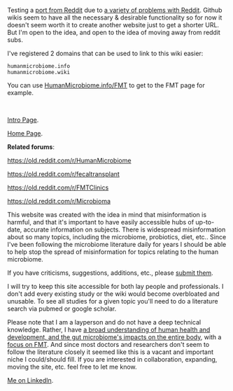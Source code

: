 Testing a [port from Reddit](https://old.reddit.com/r/HumanMicrobiome/wiki/) due to [a variety of problems with Reddit](https://archive.fo/jzTPu). Github wikis seem to have all the necessary & desirable functionality so for now it doesn't seem worth it to create another website just to get a shorter URL. But I'm open to the idea, and open to the idea of moving away from reddit subs. 

I've registered 2 domains that can be used to link to this wiki easier:

    humanmicrobiome.info
    humanmicrobiome.wiki 

You can use [HumanMicrobiome.info/FMT](http://humanmicrobiome.info/FMT) to get to the FMT page for example. 

<br>

[Intro Page](http://HumanMicrobiome.info/Intro). 

[Home Page](http://HumanMicrobiome.info).


**Related forums**:

https://old.reddit.com/r/HumanMicrobiome

https://old.reddit.com/r/fecaltransplant

https://old.reddit.com/r/FMTClinics

https://old.reddit.com/r/Microbioma


This website was created with the idea in mind that misinformation is harmful, and that it's important to have easily accessible hubs of up-to-date, accurate information on subjects. There is widespread misinformation about so many topics, including the microbiome, probiotics, diet, etc.. Since I've been following the microbiome literature daily for years I should be able to help stop the spread of misinformation for topics relating to the human microbiome. 

If you have criticisms, suggestions, additions, etc., please [submit them](https://github.com/MaximilianKohler/HumanMicrobiome/issues). 

I will try to keep this site accessible for both lay people and professionals. I don't add every existing study or the wiki would become overbloated and unusable. To see all studies for a given topic you'll need to do a literature search via pubmed or google scholar. 

Please note that I am a layperson and do not have a deep technical knowledge. Rather, I have [a broad understanding of human health and development, and the gut microbiome's impacts on the entire body](https://medium.com/@MaximilianKohler/a-critical-look-at-the-current-and-longstanding-ethos-of-childbearing-the-repercussions-its-been-6e37f7f7b13f), with a [focus on FMT](https://maximiliankohler.blogspot.com/p/blog-page.html). And since most doctors and researchers don't seem to follow the literature closely it seemed like this is a vacant and important niche I could/should fill. If you are interested in collaboration, expanding, moving the site, etc. feel free to let me know. 

[Me on LinkedIn](https://www.linkedin.com/in/michael-harrop-25487b132/).
